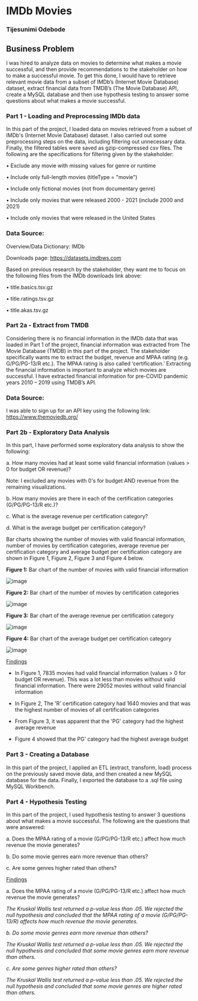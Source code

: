 # IMDb Movies

### Tijesunimi Odebode

## Business Problem

I was hired to analyze data on movies to determine what makes a movie successful, and then provide recommendations to the stakeholder on how to make a successful movie. To get this done, I would have to retrieve relevant movie data from a subset of IMDb’s (Internet Movie Database) dataset, extract financial data from TMDB’s (The Movie Database) API, create a MySQL database and then use hypothesis testing to answer some questions about what makes a movie successful.

### Part 1 - Loading and Preprocessing IMDb data

In this part of the project, I loaded data on movies retrieved from a subset of IMDb's (Internet Movie Database) dataset. I also carried out some preprocessing steps on the data, including filtering out unnecessary data. Finally, the filtered tables were saved as gzip-compressed csv files. The following are the specifications for filtering given by the stakeholder:

•	Exclude any movie with missing values for genre or runtime

•	Include only full-length movies (titleType = "movie")

•	Include only fictional movies (not from documentary genre)

•	Include only movies that were released 2000 - 2021 (include 2000 and 2021)

•	Include only movies that were released in the United States

### Data Source:

Overview/Data Dictionary: IMDb

Downloads page: https://datasets.imdbws.com

Based on previous research by the stakeholder, they want me to focus on the following files from the IMDb downloads link above:

•	title.basics.tsv.gz

•	title.ratings.tsv.gz

•	title.akas.tsv.gz

### Part 2a - Extract from TMDB

Considering there is no financial information in the IMDb data that was loaded in Part 1 of the project, financial information was extracted from The Movie Database (TMDB) in this part of the project. The stakeholder specifically wants me to extract the budget, revenue and MPAA rating (e.g. G/PG/PG-13/R etc.). The MPAA rating is also called ‘certification.’ Extracting the financial information is important to analyze which movies are successful. I have extracted financial information for pre-COVID pandemic years 2010 – 2019 using TMDB’s API.

### Data Source:

I was able to sign up for an API key using the following link: https://www.themoviedb.org/ 

### Part 2b - Exploratory Data Analysis

In this part, l have performed some exploratory data analysis to show the following:

a. How many movies had at least some valid financial information (values > 0 for budget OR revenue)?

Note: I excluded any movies with 0's for budget AND revenue from the remaining visualizations.

b. How many movies are there in each of the certification categories (G/PG/PG-13/R etc.)?

c. What is the average revenue per certification category?

d. What is the average budget per certification category?

Bar charts showing the number of movies with valid financial information, number of movies by certification categories, average revenue per certification category and average budget per certification category are shown in Figure 1, Figure 2, Figure 3 and Figure 4 below.

**Figure 1:** Bar chart of the number of movies with valid financial information

![image](https://user-images.githubusercontent.com/97941938/173638842-43949783-4f65-4bad-8f26-76fa0b88c889.png)

**Figure 2:** Bar chart of the number of movies by certification categories

![image](https://user-images.githubusercontent.com/97941938/173639755-2b1e33bf-227e-40d1-b6ba-2c93ca8feb71.png)

**Figure 3:** Bar chart of the average revenue per certification category

![image](https://user-images.githubusercontent.com/97941938/173639829-2869e8d6-fff3-44ea-b879-31765444a280.png)

**Figure 4:** Bar chart of the average budget per certification category

![image](https://user-images.githubusercontent.com/97941938/173639877-6fe4fecd-8920-4bab-9c2a-1413fc19daa3.png)

<ins>Findings</ins> 

- In Figure 1, 7835 movies had valid financial information (values > 0 for budget OR revenue). This was a lot less than movies without valid financial information. There were 29052 movies without valid financial information

- In Figure 2, The 'R' certification category had 1640 movies and that was the highest number of movies of all certification categories

- From Figure 3, it was apparent that the 'PG' category had the highest average revenue

- Figure 4 showed that the PG' category had the highest average budget

### Part 3 - Creating a Database

In this part of the project, I applied an ETL (extract, transform, load) process on the previously saved movie data, and then created a new MySQL database for the data. Finally, I exported the database to a .sql file using MySQL Workbench.

### Part 4 - Hypothesis Testing

In this part of the project, I used hypothesis testing to answer 3 questions about what makes a movie successful. The following are the questions that were answered:

a. Does the MPAA rating of a movie (G/PG/PG-13/R etc.) affect how much revenue the movie generates?

b. Do some movie genres earn more revenue than others?

c. Are some genres higher rated than others?

<ins>Findings</ins> 

a. Does the MPAA rating of a movie (G/PG/PG-13/R etc.) affect how much revenue the movie generates?

<i> The Kruskal Wallis test returned a p-value less than .05. We rejected the null hypothesis and concluded that the MPAA rating of a movie (G/PG/PG-13/R) affects how much revenue the movie generates.<i> 
  
b. Do some movie genres earn more revenue than others?

<i> The Kruskal Wallis test returned a p-value less than .05. We rejected the null hypothesis and concluded that some movie genres earn more revenue than others.<i>
  
c. Are some genres higher rated than others?
  
<i> The Kruskal Wallis test returned a p-value less than .05. We rejected the null hypothesis and concluded that some movie genres are higher rated than others.<i>
  





